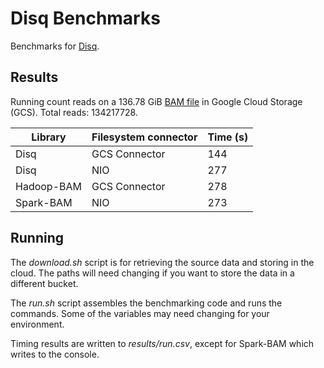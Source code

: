 # Disq Benchmarks

Benchmarks for [Disq](https://github.com/tomwhite/disq).

## Results

Running count reads on a 136.78 GiB [BAM file](ftp://ftp-trace.ncbi.nlm.nih.gov/giab/ftp/data/NA12878/NA12878_PacBio_MtSinai/sorted_final_merged.bam)
in Google Cloud Storage (GCS). Total reads: 134217728.

| Library    | Filesystem connector | Time (s) |
| ---------- | -------------------- | -------- |
| Disq       | GCS Connector        | 144      |
| Disq       | NIO                  | 277      |
| Hadoop-BAM | GCS Connector        | 278      |
| Spark-BAM  | NIO                  | 273      |

## Running

The _download.sh_ script is for retrieving the source data and storing in the
cloud. The paths will need changing if you want to store the data in a
different bucket.

The _run.sh_ script assembles the benchmarking code and runs the commands.
Some of the variables may need changing for your environment.

Timing results are written to _results/run.csv_, except for Spark-BAM which
writes to the console.